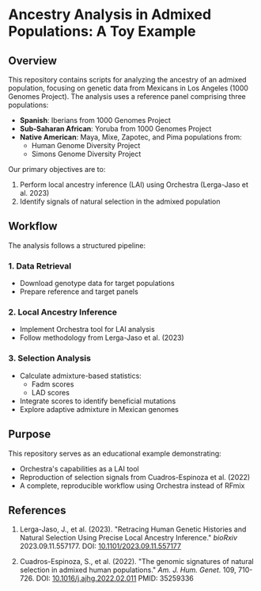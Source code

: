 # Ancestry Analysis in Admixed Populations: A Toy Example

## Overview

This repository contains scripts for analyzing the ancestry of an admixed population, focusing on genetic data from Mexicans in Los Angeles (1000 Genomes Project). The analysis uses a reference panel comprising three populations:

* **Spanish**: Iberians from 1000 Genomes Project
* **Sub-Saharan African**: Yoruba from 1000 Genomes Project
* **Native American**: Maya, Mixe, Zapotec, and Pima populations from:
  - Human Genome Diversity Project
  - Simons Genome Diversity Project

Our primary objectives are to:
1. Perform local ancestry inference (LAI) using Orchestra (Lerga-Jaso et al. 2023)
2. Identify signals of natural selection in the admixed population

## Workflow

The analysis follows a structured pipeline:

### 1. Data Retrieval
- Download genotype data for target populations
- Prepare reference and target panels

### 2. Local Ancestry Inference
- Implement Orchestra tool for LAI analysis
- Follow methodology from Lerga-Jaso et al. (2023)

### 3. Selection Analysis
- Calculate admixture-based statistics:
  - Fadm scores
  - LAD scores
- Integrate scores to identify beneficial mutations
- Explore adaptive admixture in Mexican genomes

## Purpose

This repository serves as an educational example demonstrating:
- Orchestra's capabilities as a LAI tool
- Reproduction of selection signals from Cuadros-Espinoza et al. (2022)
- A complete, reproducible workflow using Orchestra instead of RFmix

## References

1. Lerga-Jaso, J., et al. (2023). "Retracing Human Genetic Histories and Natural Selection Using Precise Local Ancestry Inference." *bioRxiv* 2023.09.11.557177. 
   DOI: [10.1101/2023.09.11.557177](https://doi.org/10.1101/2023.09.11.557177)

2. Cuadros-Espinoza, S., et al. (2022). "The genomic signatures of natural selection in admixed human populations." *Am. J. Hum. Genet.* 109, 710-726.
   DOI: [10.1016/j.ajhg.2022.02.011](https://doi.org/10.1016/j.ajhg.2022.02.011)
   PMID: 35259336
